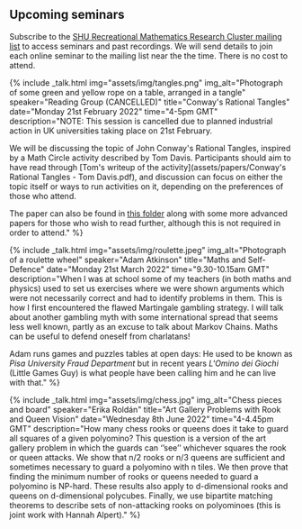 ## Upcoming seminars

Subscribe to the [SHU Recreational Mathematics Research Cluster mailing list](https://www.google.com/url?q=https%3A%2F%2Fwww.jiscmail.ac.uk%2FSHU-RMRC&sa=D&sntz=1&usg=AFQjCNENE6mx8ZdEZVSckovetPHsqedVoA) to access seminars and past recordings. We will send details to join each online seminar to the mailing list near the the time. There is no cost to attend.

<div class='talks'>

{% include _talk.html img="assets/img/tangles.png" img_alt="Photograph of some green and yellow rope on a table, arranged in a tangle" speaker="Reading Group (CANCELLED)" title="Conway's Rational Tangles" date="Monday 21st February 2022" time="4-5pm GMT" description="NOTE: This session is cancelled due to planned industrial action in UK universities taking place on 21st February.
  
We will be discussing the topic of John Conway's Rational Tangles, inspired by a Math Circle activity described by Tom Davis. Participants should aim to have read through [Tom's writeup of the activity](assets/papers/Conway's Rational Tangles - Tom Davis.pdf), and discussion can focus on either the topic itself or ways to run activities on it, depending on the preferences of those who attend.

The paper can also be found in [this folder](https://www.dropbox.com/sh/jlv2oz2dfm0a9sv/AACL4a7sz8f2QdQo7OuBTeLUa?dl=0) along with some more advanced papers for those who wish to read further, although this is not required in order to attend." %}

{% include _talk.html img="assets/img/roulette.jpeg" img_alt="Photograph of a roulette wheel" speaker="Adam Atkinson" title="Maths and Self-Defence" date="Monday 21st March 2022" time="9.30-10.15am GMT" description="When I was at school some of my teachers (in both maths and physics) used to set us exercises where we were shown arguments which were not necessarily correct and had to identify problems in them. This is how I first encountered the flawed Martingale gambling strategy. I will talk about another gambling myth with some international spread that seems less well known, partly as an excuse to talk about Markov Chains. Maths can be useful to defend oneself from charlatans!

Adam runs games and puzzles tables at open days: He used to be known as *Pisa University Fraud Department* but in recent years *L'Omino dei Giochi* (Little Games Guy) is what people have been calling him and he can live with that." %}
  
{% include _talk.html img="assets/img/chess.jpg" img_alt="Chess pieces and board" speaker="Erika Rold&aacute;n" title="Art Gallery Problems with Rook and Queen Vision" date="Wednesday 8th June 2022" time="4-4.45pm GMT" description="How many chess rooks or queens does it take to guard all squares of a given polyomino? This question is a version of the art gallery problem in which the guards can ‘’see’’ whichever squares the rook or queen attacks. We show that n/2 rooks or n/3 queens are sufficient and sometimes necessary to guard a polyomino with n tiles. We then prove that finding the minimum number of rooks or queens needed to guard a polyomino is NP-hard. These results also apply to d-dimensional rooks and queens on d-dimensional polycubes. Finally, we use bipartite matching theorems to describe sets of non-attacking rooks on polyominoes (this is joint work with Hannah Alpert)." %}

</div>
